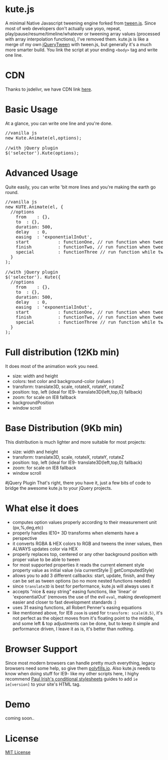 # kute.js
A minimal Native Javascript tweening engine forked from <a href="https://github.com/tweenjs/tween.js">tween.js</a>. Since most of web developers don't actually use yoyo, repeat, play/pause/resume/timeline/whatever or tweening array values (processed with array interpolation functions), I've removed them. kute.js is like a merge of my own <a href="https://github.com/thednp/jQueryTween">jQueryTween</a> with tween.js, but generally it's a much more smarter build. You link the script at your ending <code>&lt;body&gt;</code> tag and write one line.

# CDN
Thanks to jsdelivr, we have CDN link <a href="http://www.jsdelivr.com/#!kute.js">here</a>.

# Basic Usage
At a glance, you can write one line and you're done.
<pre>
//vanilla js
new Kute.Animate(el,options);

//with jQuery plugin
$('selector').Kute(options);
</pre>


# Advanced Usage
Quite easily, you can write 'bit more lines and you're making the earth go round.
<pre>
//vanilla js
new KUTE.Animate(el, {
  //options
    from	: {},
    to	: {}, 
    duration: 500,
    delay	: 0,
    easing	: 'exponentialInOut',
    start			: functionOne, // run function when tween starts 
    finish			: functionTwo, // run function when tween finishes
    special			: functionThree // run function while tween runing    
  }
);

//with jQuery plugin
$('selector'). Kute({
  //options
    from	: {},
    to	: {}, 
    duration: 500,
    delay	: 0,
    easing	: 'exponentialInOut',
    start			: functionOne, // run function when tween starts 
    finish			: functionTwo, // run function when tween finishes
    special			: functionThree // run function while tween runing    
  }
);
</pre>

# Full distribution (12Kb min)
It does most of the animation work you need.
* size: width and height
* colors: text color and background-color (values )
* transform: translate3D, scale, rotateX, rotateY, rotateZ
* position: top, left (ideal for IE9- translate3D(left,top,0) fallback)
* zoom: for scale on IE8 fallback
* backgroundPosition
* window scroll

# Base Distribution (9Kb min)
This distribution is much lighter and more suitable for most projects:
* size: width and height
* transform: translate3D, scale, rotateX, rotateY, rotateZ
* position: top, left (ideal for IE9- translate3D(left,top,0) fallback)
* zoom: for scale on IE8 fallback
* window scroll

#jQuery Plugin
That's right, there you have it, just a few bits of code to bridge the awesome kute.js to your jQuery projects.

# What else it does
* computes option values properly according to their measurement unit (px,%,deg,etc)
* properly handles IE10+ 3D transforms when elements have a perspective
* it converts RGBA & HEX colors to RGB and tweens the inner values, then ALWAYS updates color via HEX
* properly replaces top, centered or any other background position with proper value to be able to tween 
* for most supported properties it reads the current element style property value as initial value (via currentStyle || getComputedStyle)
* allows you to add 3 different callbacks: start, update, finish, and they can be set as tween options (so no more nested functions needed)
* since <code>translate3D</code> is best for performance, kute.js will always uses it
* accepts "nice & easy string" easing functions, like 'linear' or 'exponentialOut' (removes the use of the evil <code>eval</code>, making development easier and closer to fast development standards :)
* uses 31 easing functions, all Robert Penner's easing equations
* like mentioned above, for IE8 <code>zoom</code> is used for <code>transform: scale(0.5)</code>, it's not perfect as the object moves from it's floating point to the middle, and some left & top adjustments can be done, but to keep it simple and performance driven, I leave it as is, it's better than nothing. 

# Browser Support
Since most modern browsers can handle pretty much everything, legacy browsers need some help, so give them <a href="https://cdn.polyfill.io/v1/docs/">polyfills.io</a>. Also kute.js needs to know when doing stuff for IE9- like my other scripts here, I highy recommend <a href="http://www.paulirish.com/2008/conditional-stylesheets-vs-css-hacks-answer-neither/">Paul Irish's conditional stylesheets</a> guides to add <code>ie ie[version]</code> to your site's HTML tag.

# Demo 
coming soon..

# License
<a href="https://github.com/thednp/kute.js/blob/master/LICENSE">MIT License</a>
